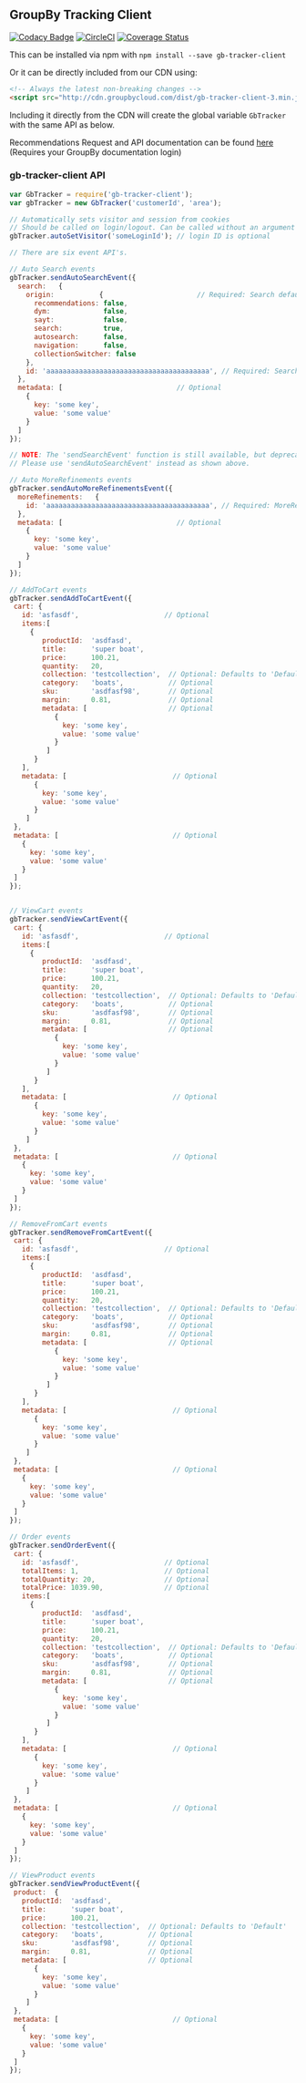 ## GroupBy Tracking Client
[![Codacy Badge](https://api.codacy.com/project/badge/Grade/75c724f290884b72b305fc4b748bef95)](https://www.codacy.com/app/GroupByInc/gb-tracker-client?utm_source=github.com&amp;utm_medium=referral&amp;utm_content=groupby/gb-tracker-client&amp;utm_campaign=Badge_Grade) [![CircleCI](https://circleci.com/gh/groupby/gb-tracker-client.svg?style=svg)](https://circleci.com/gh/groupby/gb-tracker-client) [![Coverage Status](https://coveralls.io/repos/github/groupby/gb-tracker-client/badge.svg?branch=master)](https://coveralls.io/github/groupby/gb-tracker-client?branch=master)

This can be installed via npm with `npm install --save gb-tracker-client`

Or it can be directly included from our CDN using:
```html
<!-- Always the latest non-breaking changes -->
<script src="http://cdn.groupbycloud.com/dist/gb-tracker-client-3.min.js"></script>
```

Including it directly from the CDN will create the global variable 
`GbTracker` with the same API as below.

Recommendations Request and API documentation can be found [here](http://docs.recommendations.groupbyinc.com/documentation.html?e=wisdom&topic=150_recommendations/01_RecommendationsRequests.md&cid=) (Requires your GroupBy documentation login)

### gb-tracker-client API
```javascript
var GbTracker = require('gb-tracker-client');
var gbTracker = new GbTracker('customerId', 'area');

// Automatically sets visitor and session from cookies
// Should be called on login/logout. Can be called without an argument if the user is anonymous
gbTracker.autoSetVisitor('someLoginId'); // login ID is optional

// There are six event API's.

// Auto Search events
gbTracker.sendAutoSearchEvent({
  search:   {
    origin:           {                       // Required: Search defaults to true
      recommendations: false,
      dym:             false,
      sayt:            false,
      search:          true,
      autosearch:      false,
      navigation:      false,
      collectionSwitcher: false
    },
    id: 'aaaaaaaaaaaaaaaaaaaaaaaaaaaaaaaaaaaaaaaa', // Required: Search ID
  },
  metadata: [                            // Optional
    {
      key: 'some key',
      value: 'some value'
    }
  ]
});

// NOTE: The 'sendSearchEvent' function is still available, but deprecated. 
// Please use 'sendAutoSearchEvent' instead as shown above.

// Auto MoreRefinements events
gbTracker.sendAutoMoreRefinementsEvent({
  moreRefinements:   {
    id: 'aaaaaaaaaaaaaaaaaaaaaaaaaaaaaaaaaaaaaaaa', // Required: MoreRefinements ID
  },
  metadata: [                            // Optional
    {
      key: 'some key',
      value: 'some value'
    }
  ]
});

// AddToCart events
gbTracker.sendAddToCartEvent({
 cart: {
   id: 'asfasdf',                     // Optional
   items:[  
     {
        productId:  'asdfasd',
        title:      'super boat',
        price:      100.21,
        quantity:   20,
        collection: 'testcollection',  // Optional: Defaults to 'Default'
        category:   'boats',           // Optional
        sku:        'asdfasf98',       // Optional
        margin:     0.81,              // Optional
        metadata: [                    // Optional
           {
             key: 'some key',
             value: 'some value'
           }
         ]
      }
   ],
   metadata: [                          // Optional
      {
        key: 'some key',
        value: 'some value'
      }
    ]
 },
 metadata: [                            // Optional
   {
     key: 'some key',
     value: 'some value'
   }
 ]
});


// ViewCart events
gbTracker.sendViewCartEvent({
 cart: {
   id: 'asfasdf',                     // Optional
   items:[  
     {
        productId:  'asdfasd',
        title:      'super boat',
        price:      100.21,
        quantity:   20,
        collection: 'testcollection',  // Optional: Defaults to 'Default'
        category:   'boats',           // Optional
        sku:        'asdfasf98',       // Optional
        margin:     0.81,              // Optional
        metadata: [                    // Optional
           {
             key: 'some key',
             value: 'some value'
           }
         ]
      }
   ],
   metadata: [                          // Optional
      {
        key: 'some key',
        value: 'some value'
      }
    ]
 },
 metadata: [                            // Optional
   {
     key: 'some key',
     value: 'some value'
   }
 ]
});

// RemoveFromCart events
gbTracker.sendRemoveFromCartEvent({
 cart: {
   id: 'asfasdf',                     // Optional
   items:[  
     {
        productId:  'asdfasd',
        title:      'super boat',
        price:      100.21,
        quantity:   20,
        collection: 'testcollection',  // Optional: Defaults to 'Default'
        category:   'boats',           // Optional
        sku:        'asdfasf98',       // Optional
        margin:     0.81,              // Optional
        metadata: [                    // Optional
           {
             key: 'some key',
             value: 'some value'
           }
         ]
      }
   ],
   metadata: [                          // Optional
      {
        key: 'some key',
        value: 'some value'
      }
    ]
 },
 metadata: [                            // Optional
   {
     key: 'some key',
     value: 'some value'
   }
 ]
});

// Order events
gbTracker.sendOrderEvent({
 cart: {
   id: 'asfasdf',                     // Optional
   totalItems: 1,                     // Optional
   totalQuantity: 20,                 // Optional
   totalPrice: 1039.90,               // Optional
   items:[  
     {
        productId:  'asdfasd',
        title:      'super boat',
        price:      100.21,
        quantity:   20,
        collection: 'testcollection',  // Optional: Defaults to 'Default'
        category:   'boats',           // Optional
        sku:        'asdfasf98',       // Optional
        margin:     0.81,              // Optional
        metadata: [                    // Optional
           {
             key: 'some key',
             value: 'some value'
           }
         ]
      }
   ],
   metadata: [                          // Optional
      {
        key: 'some key',
        value: 'some value'
      }
    ]
 },
 metadata: [                            // Optional
   {
     key: 'some key',
     value: 'some value'
   }
 ]
});

// ViewProduct events
gbTracker.sendViewProductEvent({
 product:  {
   productId:  'asdfasd',
   title:      'super boat',
   price:      100.21,
   collection: 'testcollection',  // Optional: Defaults to 'Default'
   category:   'boats',           // Optional
   sku:        'asdfasf98',       // Optional
   margin:     0.81,              // Optional
   metadata: [                    // Optional
      {
        key: 'some key',
        value: 'some value'
      }
    ]
 },
 metadata: [                            // Optional
   {
     key: 'some key',
     value: 'some value'
   }
 ]
});


```
